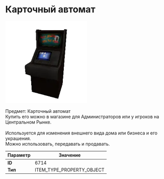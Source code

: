 # Карточный автомат

![Item Image](../img/6714.webp?raw=true)

Предмет: Карточный автомат<br>Купить его можно в магазине для Администраторов или у игроков на Центральном Рынке.<br><br>Используется для изменения внешнего вида дома или бизнеса и его украшения.<br>Можно использовать, передавать и продавать.


| Параметр | Значение |
|----------|----------|
| **ID** | 6714 |
| **Тип** | ITEM_TYPE_PROPERTY_OBJECT |

